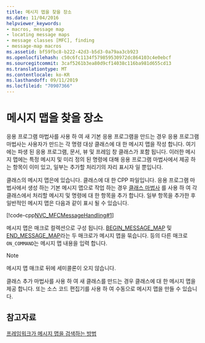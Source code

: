 ```yaml
---
title: 메시지 맵을 찾을 장소
ms.date: 11/04/2016
helpviewer_keywords:
- macros, message map
- locating message maps
- message classes [MFC], finding
- message-map macros
ms.assetid: bf59fbc8-b222-42d3-b5d3-0a79aa3cb923
ms.openlocfilehash: c50c6fc1134f579859530972dc864103c4e0ebcf
ms.sourcegitcommit: 3caf5261b3ea80d9cf14038c116ba981d655cd13
ms.translationtype: MT
ms.contentlocale: ko-KR
ms.lasthandoff: 09/11/2019
ms.locfileid: "70907366"
---
```

# <a name="where-to-find-message-maps"></a>메시지 맵을 찾을 장소

응용 프로그램 마법사를 사용 하 여 새 기본 응용 프로그램을 만드는 경우 응용 프로그램 마법사는 사용자가 만드는 각 명령 대상 클래스에 대 한 메시지 맵을 작성 합니다. 여기에는 파생 된 응용 프로그램, 문서, 뷰 및 프레임 창 클래스가 포함 됩니다. 이러한 메시지 맵에는 특정 메시지 및 미리 정의 된 명령에 대해 응용 프로그램 마법사에서 제공 하는 항목이 이미 있고, 일부는 추가할 처리기의 자리 표시자 일 뿐입니다.

클래스의 메시지 맵은에 있습니다. 클래스에 대 한 CPP 파일입니다. 응용 프로그램 마법사에서 생성 하는 기본 메시지 맵으로 작업 하는 경우 [클래스 마법사](reference/mfc-class-wizard.md) 를 사용 하 여 각 클래스에서 처리할 메시지 및 명령에 대 한 항목을 추가 합니다. 일부 항목을 추가한 후 일반적인 메시지 맵은 다음과 같이 표시 될 수 있습니다.

[!code-cpp[NVC_MFCMessageHandling#1](../mfc/codesnippet/cpp/where-to-find-message-maps_1.cpp)]

메시지 맵은 매크로 컬렉션으로 구성 됩니다. [BEGIN_MESSAGE_MAP](reference/message-map-macros-mfc.md#begin_message_map) 및 [END_MESSAGE_MAP](reference/message-map-macros-mfc.md#end_message_map)라는 두 매크로가 메시지 맵을 묶습니다. 등의 다른 매크로 `ON_COMMAND`는 메시지 맵 내용을 입력 합니다.

> [!NOTE]
>  메시지 맵 매크로 뒤에 세미콜론이 오지 않습니다.

클래스 추가 마법사를 사용 하 여 새 클래스를 만드는 경우 클래스에 대 한 메시지 맵을 제공 합니다. 또는 소스 코드 편집기를 사용 하 여 수동으로 메시지 맵을 만들 수 있습니다.

## <a name="see-also"></a>참고자료

[프레임워크가 메시지 맵을 검색하는 방법](../mfc/how-the-framework-searches-message-maps.md)
